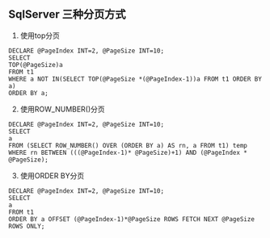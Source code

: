 ## SqlServer 三种分页方式

1. 使用top分页
```
DECLARE @PageIndex INT=2, @PageSize INT=10;
SELECT 
TOP(@PageSize)a 
FROM t1
WHERE a NOT IN(SELECT TOP(@PageSize *(@PageIndex-1))a FROM t1 ORDER BY a) 
ORDER BY a;
```

2. 使用ROW_NUMBER()分页
```
DECLARE @PageIndex INT=2, @PageSize INT=10;
SELECT 
a 
FROM (SELECT ROW_NUMBER() OVER (ORDER BY a) AS rn, a FROM t1) temp 
WHERE rn BETWEEN (((@PageIndex-1)* @PageSize)+1) AND (@PageIndex * @PageSize);
```

3. 使用ORDER BY分页
```
DECLARE @PageIndex INT=2, @PageSize INT=10;
SELECT 
a 
FROM t1 
ORDER BY a OFFSET (@PageIndex-1)*@PageSize ROWS FETCH NEXT @PageSize ROWS ONLY;
```